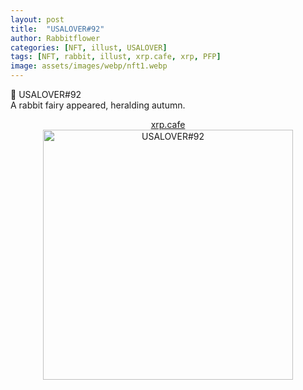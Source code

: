```yaml
---
layout: post
title:  "USALOVER#92"
author: Rabbitflower
categories: [NFT, illust, USALOVER]
tags: [NFT, rabbit, illust, xrp.cafe, xrp, PFP]
image: assets/images/webp/nft1.webp
---
```


🐰	USALOVER#92  
A rabbit fairy appeared, heralding autumn.  
<!--more-->
<div style="text-align: center;"><a target="_blank" href="https://xrp.cafe/nft/000827108D3BB1B5DD412C0BC897016FC961D66C06CB9E9C3E3325C304DB4527" class="btn btn-primary">xrp.cafe</a></div>  
  
<div style="text-align: center;"><img src="https://cdn.xrp.cafe/33ac0604c942-440f-93ed-22dc918c08413463e6a5da4e-4165-addb-0dc2a7e0ab7992a137ea05df-4c12-bb96-0b4c3e8baf53.webp" alt="USALOVER#92" width="400px"> </div>

